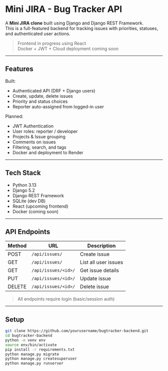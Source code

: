 # Mini JIRA - Bug Tracker API

A **Mini JIRA clone** built using Django and Django REST Framework.  
This is a full-featured backend for tracking issues with priorities, statuses, and authenticated user actions.

> Frontend in progress using React  
> Docker + JWT + Cloud deployment coming soon

---

## Features

Built:
- Authenticated API (DRF + Django users)
- Create, update, delete issues
- Priority and status choices
- Reporter auto-assigned from logged-in user

Planned:
- JWT Authentication
- User roles: reporter / developer
- Projects & Issue grouping
- Comments on issues
- Filtering, search, and tags
- Docker and deployment to Render

---

## Tech Stack

- Python 3.13
- Django 5.2
- Django REST Framework
- SQLite (dev DB)
- React (upcoming frontend)
- Docker (coming soon)

---

## API Endpoints

| Method | URL                   | Description              |
|--------|------------------------|--------------------------|
| POST   | `/api/issues/`         | Create issue             |
| GET    | `/api/issues/`         | List all user issues     |
| GET    | `/api/issues/<id>/`    | Get issue details        |
| PUT    | `/api/issues/<id>/`    | Update issue             |
| DELETE | `/api/issues/<id>/`    | Delete issue             |

> All endpoints require login (basic/session auth)

---

## Setup

```bash
git clone https://github.com/yourusername/bugtracker-backend.git
cd bugtracker-backend
python -m venv env
source env/bin/activate
pip install -r requirements.txt
python manage.py migrate
python manage.py createsuperuser
python manage.py runserver
